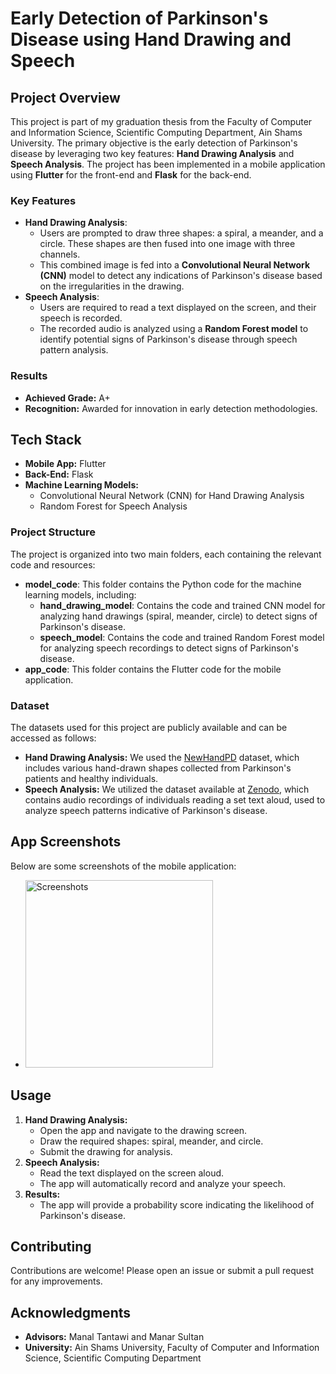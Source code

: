 <h1>Early Detection of Parkinson's Disease using Hand Drawing and Speech</h1>
<h2>Project Overview</h2>
<p>This project is part of my graduation thesis from the Faculty of Computer and Information Science, Scientific Computing Department, Ain Shams University. The primary objective is the early detection of Parkinson's disease by leveraging two key features: <strong>Hand Drawing Analysis</strong> and <strong>Speech Analysis</strong>. The project has been implemented in a mobile application using <strong>Flutter</strong> for the front-end and <strong>Flask</strong> for the back-end.</p>

<h3>Key Features</h3>
<ul>
    <li><strong>Hand Drawing Analysis</strong>:
        <ul>
            <li>Users are prompted to draw three shapes: a spiral, a meander, and a circle. These shapes are then fused into one image with three channels.</li>
            <li>This combined image is fed into a <strong>Convolutional Neural Network (CNN)</strong> model to detect any indications of Parkinson's disease based on the irregularities in the drawing.</li>
        </ul>
    </li>
    <li><strong>Speech Analysis</strong>:
        <ul>
            <li>Users are required to read a text displayed on the screen, and their speech is recorded.</li>
            <li>The recorded audio is analyzed using a <strong>Random Forest model</strong> to identify potential signs of Parkinson's disease through speech pattern analysis.</li>
        </ul>
    </li>
</ul>

<h3>Results</h3>
<ul>
    <li><strong>Achieved Grade:</strong> A+</li>
    <li><strong>Recognition:</strong> Awarded for innovation in early detection methodologies.</li>
</ul>

<h2>Tech Stack</h2>
<ul>
    <li><strong>Mobile App:</strong> Flutter</li>
    <li><strong>Back-End:</strong> Flask</li>
    <li><strong>Machine Learning Models:</strong>
        <ul>
            <li>Convolutional Neural Network (CNN) for Hand Drawing Analysis</li>
            <li>Random Forest for Speech Analysis</li>
        </ul>
    </li>
</ul>

<h3>Project Structure</h3>
<p>The project is organized into two main folders, each containing the relevant code and resources:</p>
<ul>
    <li><strong>model_code</strong>: This folder contains the Python code for the machine learning models, including:
        <ul>
            <li><strong>hand_drawing_model</strong>: Contains the code and trained CNN model for analyzing hand drawings (spiral, meander, circle) to detect signs of Parkinson's disease.</li>
            <li><strong>speech_model</strong>: Contains the code and trained Random Forest model for analyzing speech recordings to detect signs of Parkinson's disease.</li>
        </ul>
    </li>
    <li><strong>app_code</strong>: This folder contains the Flutter code for the mobile application.</li>
</ul>

<h3>Dataset</h3>
<p>The datasets used for this project are publicly available and can be accessed as follows:</p>
<ul>
    <li><strong>Hand Drawing Analysis:</strong> We used the <a href="https://wwwp.fc.unesp.br/~papa/pub/datasets/Handpd/" target="_blank">NewHandPD</a> dataset, which includes various hand-drawn shapes collected from Parkinson's patients and healthy individuals.</li>
    <li><strong>Speech Analysis:</strong> We utilized the dataset available at <a href="https://zenodo.org/records/2867216" target="_blank">Zenodo</a>, which contains audio recordings of individuals reading a set text aloud, used to analyze speech patterns indicative of Parkinson's disease.</li>
</ul>

<h2>App Screenshots</h2>
<p>Below are some screenshots of the mobile application:</p>
<ul>
    <li><img src="[path/to/image1.png](https://www.linkedin.com/feed/update/urn:li:activity:7217978750389370882/)" alt="Screenshots" width="300"></li>
</ul>

<h2>Usage</h2>
<ol>
    <li><strong>Hand Drawing Analysis:</strong>
        <ul>
            <li>Open the app and navigate to the drawing screen.</li>
            <li>Draw the required shapes: spiral, meander, and circle.</li>
            <li>Submit the drawing for analysis.</li>
        </ul>
    </li>
    <li><strong>Speech Analysis:</strong>
        <ul>
            <li>Read the text displayed on the screen aloud.</li>
            <li>The app will automatically record and analyze your speech.</li>
        </ul>
    </li>
    <li><strong>Results:</strong>
        <ul>
            <li>The app will provide a probability score indicating the likelihood of Parkinson's disease.</li>
        </ul>
    </li>
</ol>

<h2>Contributing</h2>
<p>Contributions are welcome! Please open an issue or submit a pull request for any improvements.</p>

<h2>Acknowledgments</h2>
<ul>
    <li><strong>Advisors:</strong> Manal Tantawi and Manar Sultan</li>
    <li><strong>University:</strong> Ain Shams University, Faculty of Computer and Information Science, Scientific Computing Department</li>
</ul>
